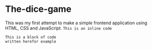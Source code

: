 # The-dice-game
This was my first attempt to make a simple frontend application using HTML, CSS and JavaScript.
`This is an inline code`
```
This is a block of code
written herefor example
```

